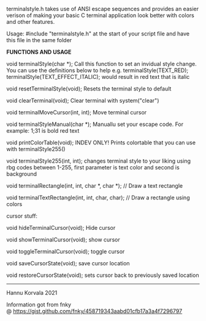 terminalstyle.h takes use of ANSI escape sequences and provides an easier verison of making your basic C terminal application look better with colors and other features.

Usage:
#include "terminalstyle.h" at the start of your script file and have this file in the same folder

**********FUNCTIONS AND USAGE**********

void terminalStyle(char *);		Call this function to set an invidual style change. You can use the definitions below to help
					e.g. terminalStyle(TEXT_RED); terminalStyle(TEXT_EFFECT_ITALIC); would result in red text that is italic
					
void resetTerminalStyle(void);		Resets the terminal style to default

void clearTerminal(void);		Clear terminal with system("clear")

void terminalMoveCursor(int, int);	Move terminal cursor

void terminalStyleManual(char *);	Manuallu set your escape code. For example: 1;31 is bold red text

void printColorTable(void);		INDEV ONLY! Prints colortable that you can use with terminalStyle255()

void terminalStyle255(int, int);	changes terminal style to your liking using rbg codes between 1-255, first parameter is text color and second is background


void terminalRectangle(int, int, char *, char *);	// Draw a text rectangle


void terminalTextRectangle(int, int, char, char);	// Draw a rectangle using colors

cursor stuff:

void hideTerminalCursor(void);		Hide cursor

void showTerminalCursor(void);		show cursor

void toggleTerminalCursor(void);	toggle cursor

void saveCursorState(void);		save cursor location

void restoreCursorState(void);		sets cursor back to previously saved location

***************************************

Hannu Korvala 2021

Information got from fnky @ https://gist.github.com/fnky/458719343aabd01cfb17a3a4f7296797
